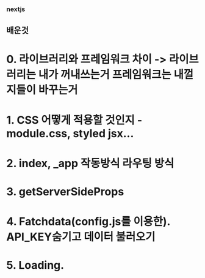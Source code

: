 ### nextjs
## 배운것 
# 0. 라이브러리와 프레임워크 차이 -> 라이브러리는 내가 꺼내쓰는거 프레임워크는 내껄 지들이 바꾸는거
# 1. CSS 어떻게 적용할 것인지 - module.css, styled jsx...
# 2. index, _app 작동방식 라우팅 방식
# 3. getServerSideProps
# 4. Fatchdata(config.js를 이용한). API_KEY숨기고 데이터 불러오기
# 5. Loading. 

